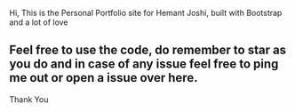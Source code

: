 <p align="center">

Hi, This is the Personal Portfolio site for Hemant Joshi, built with Bootstrap and a lot of love
</p>


## Feel free to use the code, do remember to star as you do and in case of any issue feel free to ping me out or open a issue over here.


Thank You